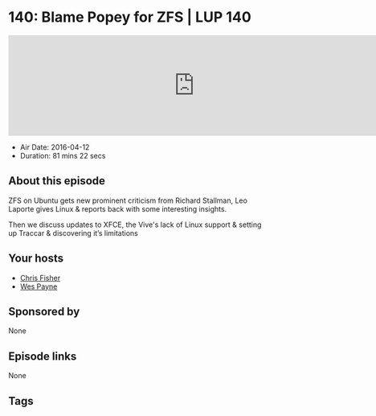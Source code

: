 # 140: Blame Popey for ZFS | LUP 140

<iframe src="https://player.fireside.fm/v2/RUkczH-V+9smssOxb?theme=dark" width="740" height="200" frameborder="0" scrolling="no"></iframe>

* Air Date: 2016-04-12
* Duration: 81 mins 22 secs

## About this episode

ZFS on Ubuntu gets new prominent criticism from Richard Stallman, Leo Laporte gives Linux & reports back with some interesting insights.

Then we discuss updates to XFCE, the Vive's lack of Linux support & setting up Traccar & discovering it’s limitations

## Your hosts
* [Chris Fisher](https://linuxunplugged.com/hosts/chrislas)
* [Wes Payne](https://linuxunplugged.com/hosts/wes)

## Sponsored by

None



## Episode links

None



## Tags


